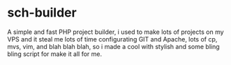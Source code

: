 sch-builder
===========

A simple and fast PHP project builder, i used to make lots of projects on my VPS and it steal me lots of time configurating GIT and Apache, lots of cp, mvs, vim, and blah blah blah, so i made a cool with stylish and some bling bling script for make it all for me.